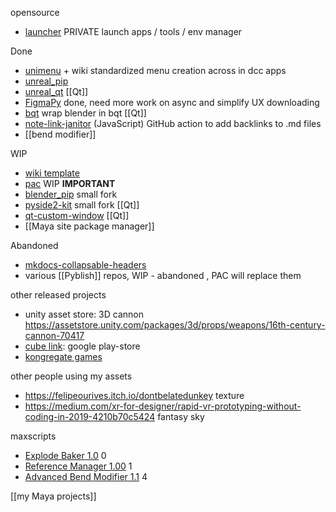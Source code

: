 opensource
- [launcher](https://github.com/hannesdelbeke/launcher) PRIVATE launch apps / tools / env manager

Done
- [unimenu](https://github.com/hannesdelbeke/unimenu) + wiki standardized menu creation across in dcc apps
- [unreal_pip](https://github.com/hannesdelbeke/unreal_pip)
- [unreal_qt](https://github.com/hannesdelbeke/unreal_qt)  [[Qt]]
- [FigmaPy](https://github.com/Amatobahn/FigmaPy) done, need more work on async and simplify UX downloading 
- [bqt](https://github.com/techartorg/bqt) wrap blender in bqt [[Qt]]
- [note-link-janitor](https://github.com/hannesdelbeke/note-link-janitor) (JavaScript) GitHub action to add backlinks to .md files
- [[bend modifier]]

WIP
- [wiki template](https://github.com/hannesdelbeke/wiki_template)
- [pac](https://github.com/hannesdelbeke/pac) WIP **IMPORTANT**
- [blender_pip](https://github.com/hannesdelbeke/blender_pip) small fork
- [pyside2-kit](https://github.com/DanieleBerna/pyside2-kit) small fork [[Qt]]
- [qt-custom-window](https://github.com/hannesdelbeke/qt-custom-window) [[Qt]]
- [[Maya site package manager]]

Abandoned
- [mkdocs-collapsable-headers](https://github.com/hannesdelbeke/mkdocs-collapsable-headers)  
- various [[Pyblish]] repos, WIP - abandoned , PAC will replace them

other released projects
- unity asset store: 3D cannon https://assetstore.unity.com/packages/3d/props/weapons/16th-century-cannon-70417
- [cube link](https://play.google.com/store/apps/details?id=com.HannesD.CubeLink&hl=en_GB&gl=US): google play-store
- [kongregate games](https://www.kongregate.com/games/hannesdelbeke)

other people using my assets
- https://felipeourives.itch.io/dontbelatedunkey texture
- https://medium.com/xr-for-designer/rapid-vr-prototyping-without-coding-in-2019-4210b70c5424 fantasy sky

maxscripts
- [Explode Baker 1.0](https://www.scriptspot.com/3ds-max/scripts/explode-baker) 0
- [Reference Manager 1.00](https://www.scriptspot.com/3ds-max/scripts/reference-manager) 1
- [Advanced Bend Modifier 1.1](https://www.scriptspot.com/3ds-max/scripts/advanced-bend-modifier) 4

[[my Maya projects]]